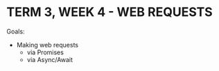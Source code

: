 # TERM 3, WEEK 4 - WEB REQUESTS

Goals:

- Making web requests
  - via Promises
  - via Async/Await
